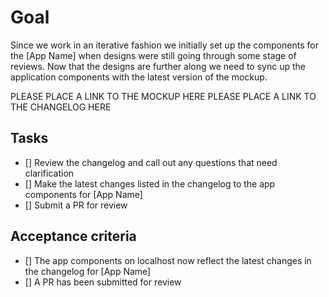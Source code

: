 # Goal
Since we work in an iterative fashion we initially set up the components for the [App Name] when designs were still going through some stage of reviews. Now that the designs are further along we need to sync up the application components with the latest version of the mockup.

PLEASE PLACE A LINK TO THE MOCKUP HERE
PLEASE PLACE A LINK TO THE CHANGELOG HERE

## Tasks
- [] Review the changelog and call out any questions that need clarification
- [] Make the latest changes listed in the changelog to the app components for [App Name]
- [] Submit a PR for review


## Acceptance criteria
- [] The app components on localhost now reflect the latest changes in the changelog for [App Name]
- [] A PR has been submitted for review
